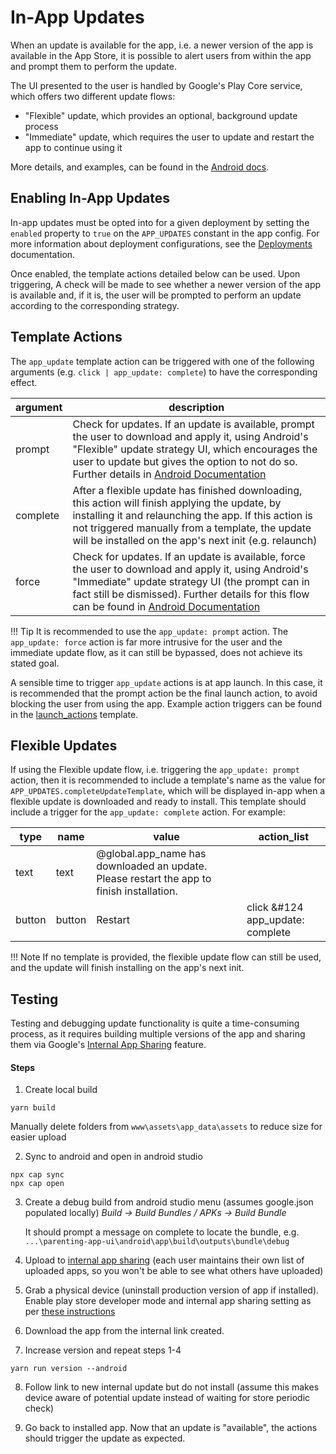 # In-App Updates

When an update is available for the app, i.e. a newer version of the app is available in the App Store, it is possible to alert users from within the app and prompt them to perform the update.

The UI presented to the user is handled by Google's Play Core service, which offers two different update flows:

- "Flexible" update, which provides an optional, background update process
- "Immediate" update, which requires the user to update and restart the app to continue using it

More details, and examples, can be found in the [Android docs](https://developer.android.com/guide/playcore/in-app-updates).

## Enabling In-App Updates
In-app updates must be opted into for a given deployment by setting the `enabled` property to `true` on the `APP_UPDATES` constant in the app config. For more information about deployment configurations, see the [Deployments](../deployments/#customise-configuration) documentation.

Once enabled, the template actions detailed below can be used. Upon triggering, A check will be made to see whether a newer version of the app is available and, if it is, the user will be prompted to perform an update according to the corresponding strategy.

## Template Actions
The `app_update` template action can be triggered with one of the following arguments (e.g. `click | app_update: complete`) to have the corresponding effect.

| argument             | description   |
| ---------         | ------------  |
| prompt	| Check for updates. If an update is available, prompt the user to download and apply it, using Android's "Flexible" update strategy UI, which encourages the user to update but gives the option to not do so. Further details in [Android Documentation](https://developer.android.com/guide/playcore/in-app-updates#flexible)	|
| complete	    | After a flexible update has finished downloading, this action will finish applying the update, by installing it and relaunching the app. If this action is not triggered manually from a template, the update will be installed on the app's next init (e.g. relaunch) |
| force	        | Check for updates. If an update is available, force the user to download and apply it, using Android's "Immediate" update strategy UI (the prompt can in fact still be dismissed). Further details for this flow can be found in [Android Documentation](https://developer.android.com/guide/playcore/in-app-updates#immediate) |

!!! Tip
    It is recommended to use the `app_update: prompt` action. The `app_update: force` action is far more intrusive for the user and the immediate update flow, as it can still be bypassed, does not achieve its stated goal.

A sensible time to trigger `app_update` actions is at app launch. In this case, it is recommended that the prompt action be the final launch action, to avoid blocking the user from using the app. Example action triggers can be found in the [launch_actions](https://docs.google.com/spreadsheets/d/1MJzzdTYDZg0VkS5zxrXY4lKV5Oi954pw1sIVJUOOzWM/edit#gid=1876097204) template.

## Flexible Updates
If using the Flexible update flow, i.e. triggering the `app_update: prompt` action, then it is recommended to include a template's name as the value for `APP_UPDATES.completeUpdateTemplate`, which will be displayed in-app when a flexible update is downloaded and ready to install. This template should include a trigger for the `app_update: complete` action. For example:

|type               |	name	        |   value   |	action_list |
| ---------         | ------------      | --------- | ------------  |
|text               |	text          |	@global.app_name has downloaded an update. Please restart the app to finish installation.  |               |
|button          |	button		| Restart | click &#124 app_update: complete |


!!! Note
    If no template is provided, the flexible update flow can still be used, and the update will finish installing on the app's next init.

## Testing
Testing and debugging update functionality is quite a time-consuming process, as it requires building multiple versions of the app and sharing them via Google's [Internal App Sharing](https://play.google.com/console/internal-app-sharing) feature. 

#### Steps

1. Create local build
```
yarn build
```
Manually delete folders from `www\assets\app_data\assets` to reduce size for easier upload 

2. Sync to android and open in android studio
```
npx cap sync
npx cap open
```

3. Create a debug build from android studio menu (assumes google.json populated locally)
_Build -> Build Bundles / APKs -> Build Bundle_

    It should prompt a message on complete to locate the bundle, e.g. `...\parenting-app-ui\android\app\build\outputs\bundle\debug`

4. Upload to [internal app sharing](https://play.google.com/console/internal-app-sharing) (each user maintains their own list of uploaded apps, so you won't be able to see what others have uploaded)

5. Grab a physical device (uninstall production version of app if installed). Enable play store developer mode and internal app sharing setting as per [these instructions](https://support.google.com/googleplay/android-developer/answer/9844679?hl=en)

6. Download the app from the internal link created. 

7. Increase version and repeat steps 1-4
```
yarn run version --android
```

8. Follow link to new internal update but do not install (assume this makes device aware of potential update instead of waiting for store periodic check)

9.  Go back to installed app. Now that an update is "available", the actions should trigger the update as expected.